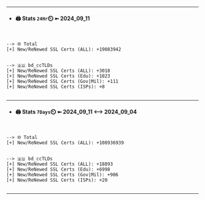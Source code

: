 

---
- #### 🖨️ **Stats** `24Hr`⏲️ ➼ 2024_09_11
```console


--> 🌐 Total
[+] New/ReNewed SSL Certs (ALL): +19083942


--> 🇧🇩 bd_ccTLDs
[+] New/ReNewed SSL Certs (ALL): +3018
[+] New/ReNewed SSL Certs (Edu): +1023
[+] New/ReNewed SSL Certs (Gov|Mil): +111
[+] New/ReNewed SSL Certs (ISPs): +8


```

---
- #### 🖨️ **Stats** `7Days`⏲️ ➼ 2024_09_11 <--> 2024_09_04
```console


--> 🌐 Total
[+] New/ReNewed SSL Certs (ALL): +108936939


--> 🇧🇩 bd_ccTLDs
[+] New/ReNewed SSL Certs (ALL): +18893
[+] New/ReNewed SSL Certs (Edu): +6998
[+] New/ReNewed SSL Certs (Gov|Mil): +906
[+] New/ReNewed SSL Certs (ISPs): +20


```

---

